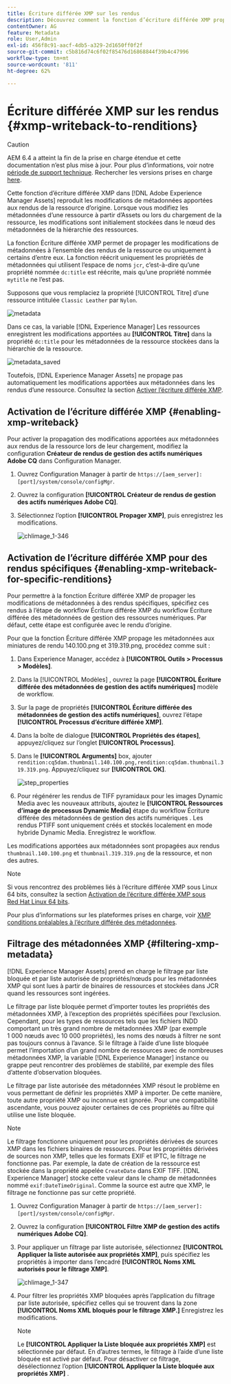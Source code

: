 ```yaml
---
title: Écriture différée XMP sur les rendus
description: Découvrez comment la fonction d’écriture différée XMP propage les modifications apportées aux métadonnées d’une ressource à l’ensemble des rendus de la ressource ou à certains d’entre eux.
contentOwner: AG
feature: Metadata
role: User,Admin
exl-id: 456f8c91-aacf-4db5-a329-2d1650ff0f2f
source-git-commit: c5b816d74c6f02f85476d16868844f39b4c47996
workflow-type: tm+mt
source-wordcount: '811'
ht-degree: 62%

---
```


# Écriture différée XMP sur les rendus {#xmp-writeback-to-renditions}

>[!CAUTION]
>
>AEM 6.4 a atteint la fin de la prise en charge étendue et cette documentation n’est plus mise à jour. Pour plus d’informations, voir notre [période de support technique](https://helpx.adobe.com/fr/support/programs/eol-matrix.html). Rechercher les versions prises en charge [here](https://experienceleague.adobe.com/docs/?lang=fr).

Cette fonction d’écriture différée XMP dans [!DNL Adobe Experience Manager Assets] reproduit les modifications de métadonnées apportées aux rendus de la ressource d’origine. Lorsque vous modifiez les métadonnées d’une ressource à partir d’Assets ou lors du chargement de la ressource, les modifications sont initialement stockées dans le nœud des métadonnées de la hiérarchie des ressources.

La fonction Écriture différée XMP permet de propager les modifications de métadonnées à l’ensemble des rendus de la ressource ou uniquement à certains d’entre eux. La fonction réécrit uniquement les propriétés de métadonnées qui utilisent l’espace de noms `jcr`, c’est-à-dire qu’une propriété nommée `dc:title` est réécrite, mais qu’une propriété nommée `mytitle` ne l’est pas.

Supposons que vous remplaciez la propriété [!UICONTROL Titre] d’une ressource intitulée `Classic Leather` par `Nylon`.

![metadata](assets/metadata.png)

Dans ce cas, la variable [!DNL Experience Manager] Les ressources enregistrent les modifications apportées au **[!UICONTROL Titre]** dans la propriété `dc:title` pour les métadonnées de la ressource stockées dans la hiérarchie de la ressource.

![metadata_saved](assets/metadata_stored.png)

Toutefois, [!DNL Experience Manager Assets] ne propage pas automatiquement les modifications apportées aux métadonnées dans les rendus d’une ressource. Consultez la section [Activer l’écriture différée XMP](#enabling-xmp-writeback).

## Activation de l’écriture différée XMP {#enabling-xmp-writeback}

Pour activer la propagation des modifications apportées aux métadonnées aux rendus de la ressource lors de leur chargement, modifiez la configuration **Créateur de rendus de gestion des actifs numériques Adobe CQ** dans Configuration Manager.

1. Ouvrez Configuration Manager à partir de `https://[aem_server]:[port]/system/console/configMgr`.
1. Ouvrez la configuration **[!UICONTROL Créateur de rendus de gestion des actifs numériques Adobe CQ]**.
1. Sélectionnez l’option **[!UICONTROL Propager XMP]**, puis enregistrez les modifications.

   ![chlimage_1-346](assets/chlimage_1-346.png)

## Activation de l’écriture différée XMP pour des rendus spécifiques {#enabling-xmp-writeback-for-specific-renditions}

Pour permettre à la fonction Écriture différée XMP de propager les modifications de métadonnées à des rendus spécifiques, spécifiez ces rendus à l’étape de workflow Écriture différée XMP du workflow Écriture différée des métadonnées de gestion des ressources numériques. Par défaut, cette étape est configurée avec le rendu d’origine.

Pour que la fonction Écriture différée XMP propage les métadonnées aux miniatures de rendu 140.100.png et 319.319.png, procédez comme suit :

1. Dans Experience Manager, accédez à **[!UICONTROL Outils > Processus > Modèles]**.
1. Dans la [!UICONTROL Modèles] , ouvrez la page **[!UICONTROL Écriture différée des métadonnées de gestion des actifs numériques]** modèle de workflow.
1. Sur la page de propriétés **[!UICONTROL Écriture différée des métadonnées de gestion des actifs numériques]**, ouvrez l’étape **[!UICONTROL Processus d’écriture différée XMP]**.
1. Dans la boîte de dialogue **[!UICONTROL Propriétés des étapes]**, appuyez/cliquez sur l’onglet **[!UICONTROL Processus]**.
1. Dans le **[!UICONTROL Arguments]** box, ajouter `rendition:cq5dam.thumbnail.140.100.png,rendition:cq5dam.thumbnail.319.319.png`. Appuyez/cliquez sur **[!UICONTROL OK]**.

   ![step_properties](assets/step_properties.png)

1. Pour régénérer les rendus de TIFF pyramidaux pour les images Dynamic Media avec les nouveaux attributs, ajoutez le **[!UICONTROL Ressources d’image de processus Dynamic Media]** étape du workflow Écriture différée des métadonnées de gestion des actifs numériques .
Les rendus PTIFF sont uniquement créés et stockés localement en mode hybride Dynamic Media. Enregistrez le workflow.

Les modifications apportées aux métadonnées sont propagées aux rendus `thumbnail.140.100.png` et `thumbnail.319.319.png` de la ressource, et non des autres.

>[!NOTE]
>
>Si vous rencontrez des problèmes liés à l’écriture différée XMP sous Linux 64 bits, consultez la section [Activation de l’écriture différée XMP sous Red Hat Linux 64 bits](https://helpx.adobe.com/fr/experience-manager/kb/enable-xmp-write-back-64-bit-redhat.html).
>
>Pour plus d’informations sur les plateformes prises en charge, voir [XMP conditions préalables à l’écriture différée des métadonnées](/help/sites-deploying/technical-requirements.md#requirements-for-aem-assets-xmp-metadata-write-back).

## Filtrage des métadonnées XMP {#filtering-xmp-metadata}

[!DNL Experience Manager Assets] prend en charge le filtrage par liste bloquée et par liste autorisée de propriétés/nœuds pour les métadonnées XMP qui sont lues à partir de binaires de ressources et stockées dans JCR quand les ressources sont ingérées.

Le filtrage par liste bloquée permet d’importer toutes les propriétés des métadonnées XMP, à l’exception des propriétés spécifiées pour l’exclusion. Cependant, pour les types de ressources tels que les fichiers INDD comportant un très grand nombre de métadonnées XMP (par exemple 1 000 nœuds avec 10 000 propriétés), les noms des nœuds à filtrer ne sont pas toujours connus à l’avance. Si le filtrage à l’aide d’une liste bloquée permet l’importation d’un grand nombre de ressources avec de nombreuses métadonnées XMP, la variable [!DNL Experience Manager] instance ou grappe peut rencontrer des problèmes de stabilité, par exemple des files d’attente d’observation bloquées.

Le filtrage par liste autorisée des métadonnées XMP résout le problème en vous permettant de définir les propriétés XMP à importer. De cette manière, toute autre propriété XMP ou inconnue est ignorée. Pour une compatibilité ascendante, vous pouvez ajouter certaines de ces propriétés au filtre qui utilise une liste bloquée.

>[!NOTE]
>
>Le filtrage fonctionne uniquement pour les propriétés dérivées de sources XMP dans les fichiers binaires de ressources. Pour les propriétés dérivées de sources non XMP, telles que les formats EXIF et IPTC, le filtrage ne fonctionne pas. Par exemple, la date de création de la ressource est stockée dans la propriété appelée `CreateDate` dans EXIF TIFF. [!DNL Experience Manager] stocke cette valeur dans le champ de métadonnées nommé `exif:DateTimeOriginal`. Comme la source est autre que XMP, le filtrage ne fonctionne pas sur cette propriété.

1. Ouvrez Configuration Manager à partir de `https://[aem_server]:[port]/system/console/configMgr`.
1. Ouvrez la configuration **[!UICONTROL Filtre XMP de gestion des actifs numériques Adobe CQ]**.
1. Pour appliquer un filtrage par liste autorisée, sélectionnez **[!UICONTROL Appliquer la liste autorisée aux propriétés XMP]**, puis spécifiez les propriétés à importer dans l’encadré **[!UICONTROL Noms XML autorisés pour le filtrage XMP]**.

   ![chlimage_1-347](assets/chlimage_1-347.png)

1. Pour filtrer les propriétés XMP bloquées après l’application du filtrage par liste autorisée, spécifiez celles qui se trouvent dans la zone **[!UICONTROL Noms XML bloqués pour le filtrage XMP.]** Enregistrez les modifications.

   >[!NOTE]
   >
   >Le **[!UICONTROL Appliquer la Liste bloquée aux propriétés XMP]** est sélectionnée par défaut. En d’autres termes, le filtrage à l’aide d’une liste bloquée est activé par défaut. Pour désactiver ce filtrage, désélectionnez l’option **[!UICONTROL Appliquer la Liste bloquée aux propriétés XMP]** .
